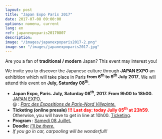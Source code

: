 ```yaml
---
layout: post
title: "Japan Expo Paris 2017"
date: 2017-07-08 09:00:00
options: nomenu, current
lang: en
ref: japanexpoparis20170807
description: 
image: "/images/japanexpoparis2017-2.png"
image-sm: "/images/japanexpoparis2017.jpg"
---
```

Are you a fan of **traditional / modern** Japan? This event may interest you!

We invite you to discover the Japanese culture through  **JAPAN EXPO** an exhibition which will take place in Paris **from 6<sup>th</sup> to 9<sup>th</sup> July 2017**. We will attend this event on **July, Saturday 08<sup>th</sup>**.
<ul>
<li> <h4 style="display: inline;">Japan Expo, Paris. July, Saturday 08<sup>th</sup>, 2017. From 9h00 to 18h00.</h4>  <a href="http://www.japan-expo-paris.com/en/" >JAPAN EXPO.</a>
  <br>
  @ : <a href="https://goo.gl/maps/ScLmCktBrao"><i>Parc des Expositions de Paris-Nord Villepinte.</i></a></li>
  
<li> <h4 style="display: inline;"> Ticketing (online presale) <font color="red"> !!! Last day: today Jully 05<sup>th</sup> at 23h59</font></h4>. Otherwise, you will have to get in line at 10h00. <a href="http://www.japan-expo-paris.com/en/ticketing/JEP2017">Ticketing</a>.</li>

<li><h4 style="display: inline;">Program </h4>: <a href="http://www.japan-expo-paris.com/fr/programme/2017-07-08">Samedi 08 Juillet.</a>
</li>
<li>
<h4 style="display: inline;">Doodle</h4>: <a href="https://doodle.com/poll/dpgvfhzxva7ixepr"> <i>I'll be there.</i></a>
</li>
<li><i>If you go in car, carpooling will be wonderful!!</i> </li>
</ul>
